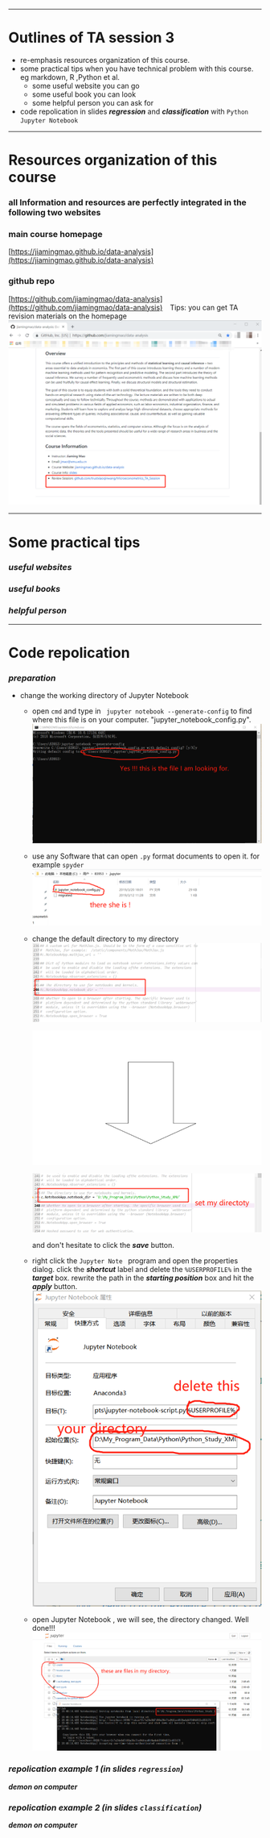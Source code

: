 ***
# Outlines of TA session 3 #
- re-emphasis resources organization of this course.
- some practical tips when you have technical problem with this course. eg markdown, R ,Python et al.
   - some useful website you can go
   - some useful book you can look
   - some helpful person you can ask for
- code repolication in slides ***regression*** and ***classification***  with `Python Jupyter Notebook`
***

# Resources organization of this course
### all Information and resources are perfectly integrated in the following two websites
### main course homepage
[https://jiamingmao.github.io/data-analysis](https://jiamingmao.github.io/data-analysis)
### github repo
[https://github.com/jiamingmao/data-analysis](https://github.com/jiamingmao/data-analysis)
&ensp;
Tips: you can get TA revision materials on the homepage
    ![review](Figures/review.png)
***
# Some practical tips
### _useful websites_
### _useful books_
### _helpful person_

***
# Code repolication
### _preparation_
- change the working directory of Jupyter Notebook
  - open `cmd` and type in ` jupyter notebook --generate-config` to find where this file is on your computer.  "jupyter_notebook_config.py".
    ![directory](Figures/directory.png)

  - use any Software that can open `.py` format documents to open it. for example `spyder`
    ![root](Figures/root.png)

  - change the default directory to my directory
    ![change_before](Figures/change1.png)

    ![arrow](Figures/arrow.png)

    ![change_after](Figures/change2.png)

    and don't hesitate to click the ***save*** button.
  - right click the `Jupyter Note ` program  and open the  properties dialog. click the ***shortcut*** label and delete the `%USERPROFILE%` in the ***target*** box. rewrite  the path in the  ***starting position*** box and hit the ***apply*** button.
     ![property](Figures/property.png)

  - open Jupyter Notebook , we will see, the directory changed. Well done!!!
     ![interface](Figures/reopen.png)


### _repolication example 1 (in slides `regression`)_
 ***demon on computer***

### _repolication example 2 (in slides `classification`)_
 ***demon on computer***
